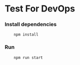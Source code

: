# Test For DevOps

### Install dependencies

~~~
    npm install
~~~


### Run

~~~
    npm run start
~~~